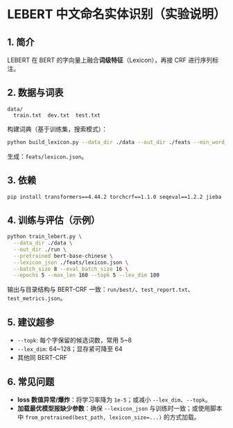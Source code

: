 # LEBERT 中文命名实体识别（实验说明）

## 1. 简介
LEBERT 在 BERT 的字向量上融合**词级特征**（Lexicon），再接 CRF 进行序列标注。

## 2. 数据与词表
```
data/
  train.txt  dev.txt  test.txt
```
构建词典（基于训练集，搜索模式）：
```bash
python build_lexicon.py --data_dir ./data --out_dir ./feats --min_word_len 2 --min_freq 2
```
生成：`feats/lexicon.json`。

## 3. 依赖
```bash
pip install transformers==4.44.2 torchcrf==1.1.0 seqeval==1.2.2 jieba
```

## 4. 训练与评估（示例）
```bash
python train_lebert.py \
  --data_dir ./data \
  --out_dir ./run \
  --pretrained bert-base-chinese \
  --lexicon_json ./feats/lexicon.json \
  --batch_size 8 --eval_batch_size 16 \
  --epochs 5 --max_len 160 --topk 5 --lex_dim 100
```
输出与目录结构与 BERT-CRF 一致：`run/best/`、`test_report.txt`、`test_metrics.json`。

## 5. 建议超参
- `--topk`: 每个字保留的候选词数，常用 5~8
- `--lex_dim`: 64~128；显存紧可降至 64
- 其他同 BERT-CRF

## 6. 常见问题
- **loss 数值异常/爆炸**：将学习率降为 `1e-5`；或减小 `--lex_dim`、`--topk`。
- **加载最优模型报缺少参数**：确保 `--lexicon_json` 与训练时一致；或使用脚本中 `from_pretrained(best_path, lexicon_size=...)` 的方式加载。
